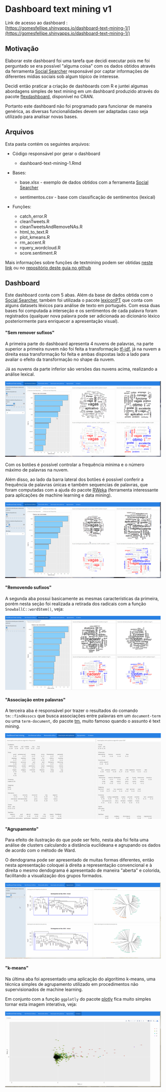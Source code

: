 
# Dashboard text mining v1

Link de acesso ao dashboard : [https://gomesfellipe.shinyapps.io/dashboard-text-mining-1/](https://gomesfellipe.shinyapps.io/dashboard-text-mining-1/)

## Motivação

Elaborar este dashboard foi uma tarefa que decidi executar pois me foi perguntado se era possível "alguma coisa" com os dados obtidos através da ferramenta [Social Searcher](https://www.social-searcher.com/) responsável por captar informações  de diferentes mídias sociais sob algum tópico de interesse.

Decidi então praticar a criação de dashboards com R e juntei algumas abordagens simples de text mining em um dashboard produzido através do pacote [flexdashboard](http://rmarkdown.rstudio.com/flexdashboard/), disponível no CRAN.

Portanto este dashboard não foi programado para funcionar de maneira genérica, as diversas funcionalidades devem ser adaptadas caso seja utilizado para analisar novas bases.

## Arquivos

Esta pasta contém os seguintes arquivos:

* Código responsável por gerar o dashboard

    * dashboard-text-mining-1.Rmd

* Bases:

    * base.xlsx - exemplo de dados obtidos com a ferramenta [Social Searcher](https://www.social-searcher.com/)

    * sentimentos.csv - base com classificação de sentimentos (lexical) 

* Funções:

    * catch_error.R
    * cleanTweets.R
    * cleanTweetsAndRemoveNAs.R
    * html_to_text.R
    * plot_kmeans.R
    * rm_accent.R
    * rquery_wordcloud.R
    * score.sentiment.R

Mais informações sobre funções de textmining podem ser obtidas [neste link](https://sites.google.com/site/miningtwitter/home) ou no [repositório deste guia no github](https://github.com/gastonstat/Mining_Twitter)

## Dashboard

Este dashboard conta com 5 abas. Além da base de dados obtida com o [Social Searcher](https://www.social-searcher.com/), também foi utilizada o pacote [lexiconPT](https://cran.r-project.org/web/packages/lexiconPT/index.html) que conta com alguns datasets léxicos para  análise de texto em português. Com essa duas bases foi computada a interseção e os sentimentos de cada palavra foram registrados (qualquer nova palavra pode ser adicionada ao dicionário léxico posteriormente para enriquecer a apresentação visual).

#### "Sem remover sufixos"

A primeira parte do dashboard apresenta 4 nuvens de palavras, na parte superior a primeira nuvem não foi feita a transformação [tf-idf](https://pt.wikipedia.org/wiki/Tf%E2%80%93idf), já na nuvem a direita essa transformação foi feita e ambas dispostas lado a lado para avaliar o efeito da transformação no shape da nuvem.

Já as nuvens da parte inferior são versões das nuvens acima, realizando a análise lexical.

![](fig/gif1.gif)

Com os botões é possível controlar a frequência minima e o número máximo de palavras na nuvem.

Além disso, ao lado da barra lateral dos botões é possível conferir a frequência de palavras únicas e também sequencias de palavras, que foram computadas com a ajuda do pacote [RWeka](https://cran.r-project.org/package=RWeka) (ferramenta interessante para aplicações de machine learning e data mining).

![Conferindo sequencias de palavras](fig/gif2.gif)

#### "Removendo sufixos"

A segunda aba possui basicamente as mesmas características da primeira, porém nesta seção foi realizada a retirada dos radicais com a função `SnowballC::wordStem()`, veja:

![](fig/fig2.png)

#### "Associação entre palavras"

A terceira aba é responsável por trazer o resultados do comando `tm::findAssocs` que busca associações entre palavras em um `document-term` ou  uma `term-document`, do pacote [tm](https://cran.r-project.org/web/packages/tm), muito famoso quando o assunto é text mining.

![](fig/fig1.png)

#### "Agrupamento"

Para efeito de ilustração do que pode ser feito, nesta aba foi feita uma análise de clusters calculando a distância euclideana e agrupando os dados de acordo com o método de Ward.

O dendograma pode ser apresentado de muitas formas diferentes, então nesta apresentação coloquei à direita a representação convencional e à direita o mesmo dendograma é apresentado de maneira "aberta" e colorida, facilitando a visualização dos grupos formados.

![](fig/gif3.gif)

#### "k-means"

Na última aba foi apresentado uma aplicação do algorítimo k-means, uma técnica simples de agrupamento utilizado em procedimentos não supervisionados de machine learning.

Em conjunto com a função `ggplotly` do pacote [plotly](https://cran.r-project.org/web/packages/plotly) fica muito simples tornar esta imagem interativa, veja:

![](fig/gif4.gif)
